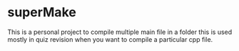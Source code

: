 # superMake
This is a personal project to compile multiple main file in a folder this is used mostly in quiz revision when you want to compile a particular cpp file.
